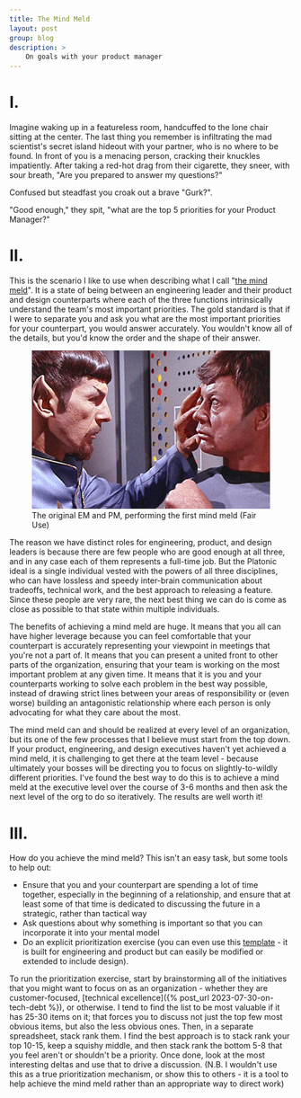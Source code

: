 ```yaml
---
title: The Mind Meld
layout: post
group: blog
description: >
    On goals with your product manager
---
```

# I.

Imagine waking up in a featureless room, handcuffed to the lone chair sitting at the center. The last thing you remember is infiltrating the mad scientist's secret island hideout with your partner, who is no where to be found. In front of you is a menacing person, cracking their knuckles impatiently. After taking a red-hot drag from their cigarette, they sneer, with sour breath, "Are you prepared to answer my questions?" 

Confused but steadfast you croak out a brave "Gurk?". 

"Good enough," they spit, "what are the top 5 priorities for your Product Manager?"

# II.

This is the scenario I like to use when describing what I call "[the mind meld](https://en.wikipedia.org/wiki/Vulcan_(Star_Trek)#Mind_melds)". It is a state of being between an engineering leader and their product and design counterparts where each of the three functions intrinsically understand the team's most important priorities. The gold standard is that if I were to separate you and ask you what are the most important priorities for your counterpart, you would answer accurately. You wouldn't know all of the details, but you'd know the order and the shape of their answer.

<figure>
    <img src='/img/mind-meld.jpg' />
    <figcaption>The original EM and PM, performing the first mind meld (Fair Use)</figcaption>
</figure>

The reason we have distinct roles for engineering, product, and design leaders is because there are few people who are good enough at all three, and in any case each of them represents a full-time job. But the Platonic ideal is a single individual vested with the powers of all three disciplines, who can have lossless and speedy inter-brain communication about tradeoffs, technical work, and the best approach to releasing a feature. Since these people are very rare, the next best thing we can do is come as close as possible to that state within multiple individuals.

The benefits of achieving a mind meld are huge. It means that you all can have higher leverage because you can feel comfortable that your counterpart is accurately representing your viewpoint in meetings that you're not a part of. It means that you can present a united front to other parts of the organization, ensuring that your team is working on the most important problem at any given time. It means that it is you and your counterparts working to solve each problem in the best way possible, instead of drawing strict lines between your areas of responsibility or (even worse) building an antagonistic relationship where each person is only advocating for what they care about the most. 

The mind meld can and should be realized at every level of an organization, but its one of the few processes that I believe must start from the top down. If your product, engineering, and design executives haven't yet achieved a mind meld, it is challenging to get there at the team level - because ultimately your bosses will be directing you to focus on slightly-to-wildly different priorities. I've found the best way to do this is to achieve a mind meld at the executive level over the course of 3-6 months and then ask the next level of the org to do so iteratively. The results are well worth it!

# III.

How do you achieve the mind meld? This isn't an easy task, but some tools to help out:

* Ensure that you and your counterpart are spending a lot of time together, especially in the beginning of a relationship, and ensure that at least some of that time is dedicated to discussing the future in a strategic, rather than tactical way
* Ask questions about why something is important so that you can incorporate it into your mental model
* Do an explicit prioritization exercise (you can even use this [template](https://docs.google.com/spreadsheets/d/1C6TyMMYNSeQ7GH5YVsPgfih-dYlnaoAFDfM-n3DcuFY/edit?usp=sharing) - it is built for engineering and product but can easily be modified or extended to include design). 

To run the prioritization exercise, start by brainstorming all of the initiatives that you might want to focus on as an organization - whether they are customer-focused, [technical excellence]({% post_url 2023-07-30-on-tech-debt %}), or otherwise. I tend to find the list to be most valuable if it has 25-30 items on it; that forces you to discuss not just the top few most obvious items, but also the less obvious ones. Then, in a separate spreadsheet, stack rank them. I find the best approach is to stack rank your top 10-15, keep a squishy middle, and then stack rank the bottom 5-8 that you feel aren't or shouldn't be a priority. Once done, look at the most interesting deltas and use that to drive a discussion. (N.B. I wouldn't use this as a true prioritization mechanism, or show this to others - it is a tool to help achieve the mind meld rather than an appropriate way to direct work)
